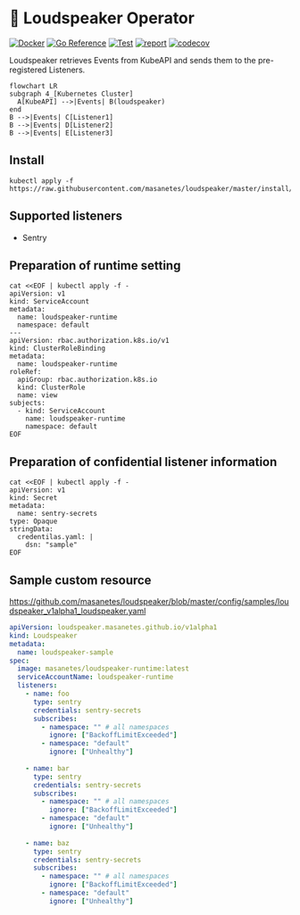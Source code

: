 # 📢 Loudspeaker Operator

[![Docker](https://img.shields.io/docker/v/masanetes/loudspeaker/v0.0.3?color=blue&logo=docker)](https://hub.docker.com/repository/docker/masanetes/loudspeaker)
[![Go Reference](https://pkg.go.dev/badge/github.com/masanetes/loudspeaker.svg)](https://pkg.go.dev/github.com/masanetes/loudspeaker)
[![Test](https://github.com/masanetes/loudspeaker/actions/workflows/test.yaml/badge.svg)](https://github.com/masanetes/loudspeaker/actions/workflows/test.yaml)
[![report](https://goreportcard.com/badge/github.com/masanetes/loudspeaker)](https://goreportcard.com/report/github.com/masanetes/loudspeaker)
[![codecov](https://codecov.io/gh/masanetes/loudspeaker/branch/master/graph/badge.svg?token=9HT5CC8XDK)](https://codecov.io/gh/masanetes/loudspeaker)

Loudspeaker retrieves Events from KubeAPI and sends them to the pre-registered Listeners.

```mermaid
flowchart LR
subgraph 4_[Kubernetes Cluster]
  A[KubeAPI] -->|Events| B(loudspeaker)
end  
B -->|Events| C[Listener1]
B -->|Events| D[Listener2]
B -->|Events| E[Listener3]
```

## Install

```
kubectl apply -f https://raw.githubusercontent.com/masanetes/loudspeaker/master/install/install.yaml
```

## Supported listeners

- Sentry

## Preparation of runtime setting

```
cat <<EOF | kubectl apply -f -
apiVersion: v1
kind: ServiceAccount
metadata:
  name: loudspeaker-runtime
  namespace: default
---
apiVersion: rbac.authorization.k8s.io/v1
kind: ClusterRoleBinding
metadata:
  name: loudspeaker-runtime
roleRef:
  apiGroup: rbac.authorization.k8s.io
  kind: ClusterRole
  name: view
subjects:
  - kind: ServiceAccount
    name: loudspeaker-runtime
    namespace: default
EOF
```

## Preparation of confidential listener information
```
cat <<EOF | kubectl apply -f -
apiVersion: v1
kind: Secret
metadata:
  name: sentry-secrets
type: Opaque
stringData:
  credentilas.yaml: |
    dsn: "sample"
EOF
```

## Sample custom resource

https://github.com/masanetes/loudspeaker/blob/master/config/samples/loudspeaker_v1alpha1_loudspeaker.yaml

```yaml
apiVersion: loudspeaker.masanetes.github.io/v1alpha1
kind: Loudspeaker
metadata:
  name: loudspeaker-sample
spec:
  image: masanetes/loudspeaker-runtime:latest
  serviceAccountName: loudspeaker-runtime  
  listeners:
    - name: foo
      type: sentry
      credentials: sentry-secrets
      subscribes:
        - namespace: "" # all namespaces
          ignore: ["BackoffLimitExceeded"]
        - namespace: "default"
          ignore: ["Unhealthy"]
    
    - name: bar
      type: sentry
      credentials: sentry-secrets
      subscribes:
        - namespace: "" # all namespaces
          ignore: ["BackoffLimitExceeded"]
        - namespace: "default"
          ignore: ["Unhealthy"]
    
    - name: baz
      type: sentry
      credentials: sentry-secrets
      subscribes:
        - namespace: "" # all namespaces
          ignore: ["BackoffLimitExceeded"]
        - namespace: "default"
          ignore: ["Unhealthy"]
```
